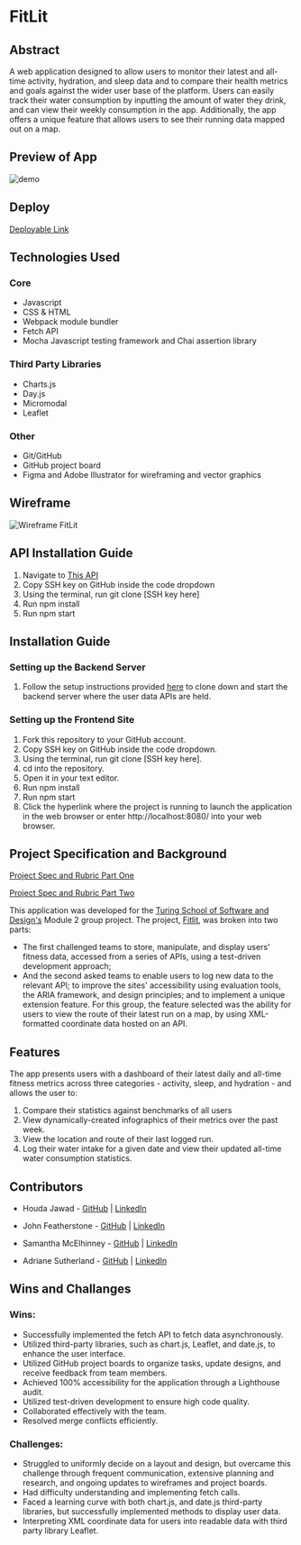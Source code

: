 # FitLit

## Abstract
A web application designed to allow users to monitor their latest and all-time activity, hydration, and sleep data and to compare their health metrics and goals against the wider user base of the platform. Users can easily track their water consumption by inputting the amount of water they drink, and can view their weekly consumption in the app. Additionally, the app offers a unique feature that allows users to see their running data mapped out on a map.

## Preview of App
![demo](src/images/FitLit.gif)

## Deploy
[Deployable Link](https://samanthamcelhinney.github.io/fitlit-adriane-houda-sam-john/)

## Technologies Used
### Core
- Javascript
- CSS & HTML
- Webpack module bundler
- Fetch API
- Mocha Javascript testing framework and Chai assertion library

### Third Party Libraries
- Charts.js
- Day.js
- Micromodal
- Leaflet

### Other
- Git/GitHub
- GitHub project board
- Figma and Adobe Illustrator for wireframing and vector graphics

## Wireframe
![Wireframe FitLit](https://github.com/SamanthaMcElhinney/fitlit-adriane-houda-sam-john/assets/115356592/04fb26f6-f172-4a49-af63-7d9bbb40e031)

## API Installation Guide
1. Navigate to [This API](https://github.com/turingschool-examples/fitlit-api)
2. Copy SSH key on GitHub inside the code dropdown
3. Using the terminal, run git clone [SSH key here]
4. Run npm install 
5. Run npm start

## Installation Guide
### Setting up the Backend Server
1. Follow the setup instructions provided [here](https://github.com/turingschool-examples/fitlit-api) to clone down and start the backend server where the user data APIs are held.


### Setting up the Frontend Site
1. Fork this repository to your GitHub account.
2. Copy SSH key on GitHub inside the code dropdown.
3. Using the terminal, run git clone [SSH key here].
4. cd into the repository.
5. Open it in your text editor.
6. Run npm install 
7. Run npm start
8. Click the hyperlink where the project is running to launch the application in the web browser or enter http://localhost:8080/ into your web browser.


## Project Specification and Background
[Project Spec and Rubric Part One](https://frontend.turing.edu/projects/module-2/fitlit-part-one-agile.html)

[Project Spec and Rubric Part Two](https://frontend.turing.edu/projects/module-2/fitlit-part-two-agile.html)

This application was developed for the [Turing School of Software and Design's](https://frontend.turing.edu/) Module 2 group project. The project, [Fitlit](https://frontend.turing.edu/projects/module-2/fitlit-part-one-agile.html), was broken into two parts: 
- The first challenged teams to store, manipulate, and display users' fitness data, accessed from a series of APIs, using a test-driven development approach; 
- And the second asked teams to enable users to log new data to the relevant API; to improve the sites' accessibility using evaluation tools, the ARIA framework, and design principles; and to implement a unique extension feature. For this group, the feature selected was the ability for users to view the route of their latest run on a map, by using XML-formatted coordinate data hosted on an API.

## Features
The app presents users with a dashboard of their latest daily and all-time fitness metrics across three categories - activity, sleep, and hydration - and allows the user to:
1. Compare their statistics against benchmarks of all users
1. View dynamically-created infographics of their metrics over the past week.
1. View the location and route of their last logged run.
1. Log their water intake for a given date and view their updated all-time water consumption statistics.

## Contributors

- Houda Jawad - [GitHub](https://github.com/hjawad22) | [LinkedIn](https://www.linkedin.com/in/houda-jawad-b0315675/)

- John Featherstone - [GitHub](https://github.com/JWFeatherstone) | [LinkedIn](https://www.linkedin.com/in/john-w-featherstone/)

- Samantha McElhinney - [GitHub](https://github.com/SamanthaMcElhinney) | [LinkedIn](https://www.linkedin.com/in/samantha-mcelhinney-98134b170/)

- Adriane Sutherland - [GitHub](https://github.com/asutherland91) | [LinkedIn](https://www.linkedin.com/in/adrianesutherland/)

## Wins and Challanges

### Wins:
- Successfully implemented the fetch API to fetch data asynchronously.
- Utilized third-party libraries, such as chart.js, Leaflet, and date.js, to enhance the user interface.
- Utilized GitHub project boards to organize tasks, update designs, and receive feedback from team members.
- Achieved 100% accessibility for the application through a Lighthouse audit.
- Utilized test-driven development to ensure high code quality.
- Collaborated effectively with the team.
- Resolved merge conflicts efficiently.

### Challenges:
- Struggled to uniformly decide on a layout and design, but overcame this challenge through frequent communication, extensive planning and research, and ongoing updates to wireframes and project boards.
- Had difficulty understanding and implementing fetch calls.
- Faced a learning curve with both chart.js, and date.js third-party libraries, but successfully implemented methods to display user data.
- Interpreting XML coordinate data for users into readable data with third party library Leaflet.

